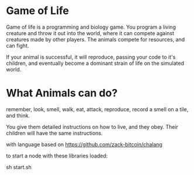 Game of Life
=========

Game of life is a programming and biology game.
You program a living creature and throw it out into the world, where it can compete against creatures made by other players.
The animals compete for resources, and can fight.

If your animal is successful, it will reproduce, passing your code to it's children, and eventually become a dominant strain of life on the simulated world.

What Animals can do?
===================

remember, look, smell, walk, eat, attack, reproduce, record a smell on a tile, and think.

You give them detailed instructions on how to live, and they obey. Their children will have the same instructions.


with language based on https://github.com/zack-bitcoin/chalang

to start a node with these libraries loaded:

sh start.sh







